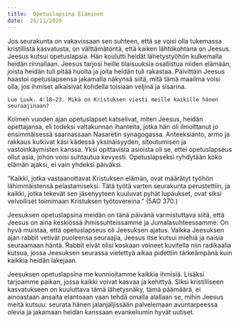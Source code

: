 ```yaml
---
title:  Opetuslapsina Eläminen
date:  24/11/2020
---
```


Jos seurakunta on vakavissaan sen suhteen, että se voisi olla tukemassa kristillistä kasvatusta, on välttämätöntä, että kaiken lähtökohtana on Jeesus. Jeesus kutsui opetuslapsia. Hän koulutti heidät lähetystyöhön kulkemalla heidän rinnallaan. Jeesus tarjosi heille tilaisuuksia osallistua niiden elämään, joista heidän tuli pitää huolta ja joita heidän tuli rakastaa. Päivittäin Jeesus haastoi opetuslapsensa jakamalla näkynsä siitä, mitä tämä maailma voisi olla, jos ihmiset alkaisivat kohdella toisiaan veljinä ja sisarina.

`Lue Luuk. 4:18–23. Mikä on Kristuksen viesti meille kaikille hänen seuraajinaan?`

Kolmen vuoden ajan opetuslapset katselivat, miten Jeesus, heidän opettajansa, eli todeksi valtakunnan ihanteita, jotka hän oli ilmoittanut jo ensimmäisessä saarnassaan Nasaretin synagogassa. Anteeksianto, armo ja rakkaus kulkivat käsi kädessä yksinäisyyden, sitoutumisen ja vastoinkäymisten kanssa. Yksi opittavista asioista oli se, ettei opetuslapseus ollut asia, johon voisi suhtautua kevyesti. Opetuslapseksi ryhdytään koko elämän ajaksi, ei vain yhdeksi päiväksi.

”Kaikki, jotka vastaanottavat Kristuksen elämän, ovat määrätyt työhön lähimmäistensä pelastamiseksi. Tätä työtä varten seurakunta perustettiin, ja kaikki, jotka tekevät sen jäsenyyteen kuuluvat pyhät lupaukset, ovat siksi velvolliset toimimaan Kristuksen työtovereina.” (5AO 370.)

Jeesuksen opetuslapsina meidän on tänä päivänä varmistuttava siitä, että Jeesus on aina keskiössä ihmissuhteissamme ja Jumalasuhteessamme. On hyvä muistaa, että opetuslapseus oli Jeesuksen ajatus. Vaikka Jeesuksen ajan rabbit vetivät puoleensa seuraajia, Jeesus itse kutsui miehiä ja naisia seuraamaan häntä. Rabbit eivät olisi koskaan voineet kuvitella niin radikaalia kutsua, jossa Jeesuksen seurassa vietettyä aikaa pidettiin tärkeämpänä kuin kaikkia heidän lakejaan.

Jeesuksen opetuslapsina me kunnioitamme kaikkia ihmisiä. Lisäksi tarjoamme paikan, jossa kaikki voivat kasvaa ja kehittyä. Siksi kristilliseen kasvatukseen on kuuluttava tämä lähetysnäky, tämä päämäärä, ei ainoastaan ansaita elantoaan vaan tehdä omalla alallaan se, mihin Jeesus meitä kutsuu: seurata hänen jalanjäljissään palvelemaan avuntarpeessa olevia ja jakamaan heidän kanssaan evankeliumin hyvät uutiset.